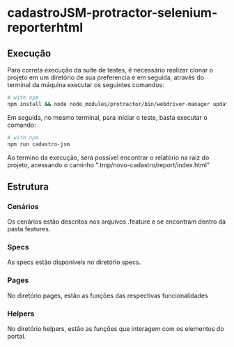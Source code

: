 # cadastroJSM-protractor-selenium-reporterhtml

## Execução
Para correta execução da suite de testes, é necessário realizar clonar o projeto em um diretório de sua preferencia e em seguida, através do terminal da máquina executar os seguintes comandos:

```bash
# with npm
npm install && node node_modules/protractor/bin/webdriver-manager update
```

Em seguida, no mesmo terminal, para iniciar o teste, basta executar o comando:

```bash
# with npm
npm run cadastro-jsm
```

Ao termino da execução, será possível encontrar o relatório na raiz do projeto, acessando o caminho ".tmp/novo-cadastro/report/index.html"

## Estrutura

### Cenários
Os cenários estão descritos nos arquivos .feature e se encontram dentro da pasta features.

### Specs
As specs estão disponíveis no diretório specs.

### Pages
No diretório pages, estão as funções das respectivas funcionalidades

### Helpers
No diretório helpers, estão as funções que interagem com os elementos do portal.
